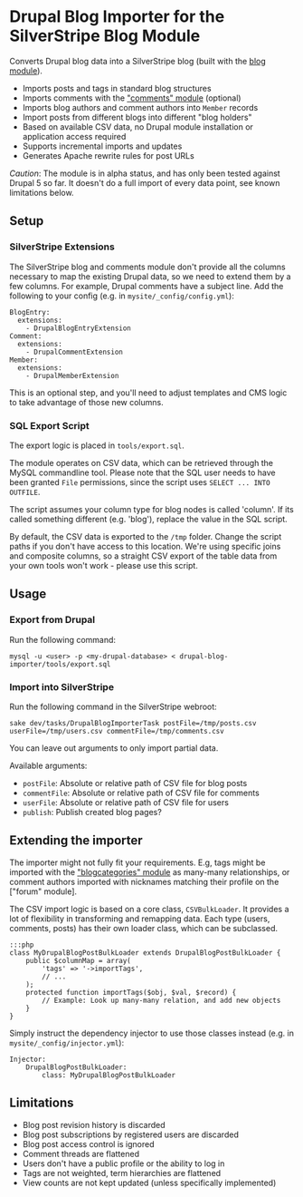 # Drupal Blog Importer for the SilverStripe Blog Module

Converts Drupal blog data into a SilverStripe blog (built with the 
[blog module](https://github.com/silverstripe/silverstripe-blog)).

 * Imports posts and tags in standard blog structures 
 * Imports comments with the ["comments" module](https://github.com/silverstripe/silverstripe-comments) (optional)
 * Imports blog authors and comment authors into `Member` records
 * Import posts from different blogs into different "blog holders"
 * Based on available CSV data, no Drupal module installation or application access required
 * Supports incremental imports and updates
 * Generates Apache rewrite rules for post URLs

*Caution*: The module is in alpha status, and has only been tested against Drupal 5 so far.
It doesn't do a full import of every data point, see known limitations below.

## Setup

### SilverStripe Extensions

The SilverStripe blog and comments module don't provide all the columns necessary
to map the existing Drupal data, so we need to extend them by a few columns.
For example, Drupal comments have a subject line.
Add the following to your config (e.g. in `mysite/_config/config.yml`):

	BlogEntry:
	  extensions:
	    - DrupalBlogEntryExtension
	Comment:
	  extensions:
	    - DrupalCommentExtension
	Member:
	  extensions:
	    - DrupalMemberExtension

This is an optional step, and you'll need to adjust templates
and CMS logic to take advantage of those new columns.

### SQL Export Script

The export logic is placed in `tools/export.sql`.

The module operates on CSV data, which can be retrieved through the MySQL 
commandline tool. Please note that the SQL user needs to have been granted
`File` permissions, since the script uses `SELECT ... INTO OUTFILE`.

The script assumes your column type for blog nodes is called 'column'.
If its called something different (e.g. 'blog'), replace the value in the SQL script.

By default, the CSV data is exported to the `/tmp` folder. Change
the script paths if you don't have access to this location.
We're using specific joins and composite columns, so a straight CSV
export of the table data from your own tools won't work - please use this script.

## Usage

### Export from Drupal

Run the following command:

	mysql -u <user> -p <my-drupal-database> < drupal-blog-importer/tools/export.sql

### Import into SilverStripe

Run the following command in the SilverStripe webroot:

	sake dev/tasks/DrupalBlogImporterTask postFile=/tmp/posts.csv userFile=/tmp/users.csv commentFile=/tmp/comments.csv 

You can leave out arguments to only import partial data.

Available arguments:

 * `postFile`: Absolute or relative path of CSV file for blog posts
 * `commentFile`: Absolute or relative path of CSV file for comments
 * `userFile`: Absolute or relative path of CSV file for users
 * `publish`: Publish created blog pages?

## Extending the importer

The importer might not fully fit your requirements.
E.g, tags might be imported with the ["blogcategories" module]()
as many-many relationships, or comment authors imported with nicknames
matching their profile on the ["forum" module].

The CSV import logic is based on a core class, `CSVBulkLoader`.
It provides a lot of flexibility in transforming and remapping data.
Each type (users, comments, posts) has their own loader class, which can be subclassed.

	:::php
	class MyDrupalBlogPostBulkLoader extends DrupalBlogPostBulkLoader {
		public $columnMap = array(
			'tags' => '->importTags',
			// ...
		);
		protected function importTags($obj, $val, $record) {
			// Example: Look up many-many relation, and add new objects
		}
	}

Simply instruct the dependency injector to use those classes instead
(e.g. in `mysite/_config/injector.yml`):

	Injector:
		DrupalBlogPostBulkLoader:
			class: MyDrupalBlogPostBulkLoader


## Limitations

 * Blog post revision history is discarded
 * Blog post subscriptions by registered users are discarded
 * Blog post access control is ignored
 * Comment threads are flattened
 * Users don't have a public profile or the ability to log in
 * Tags are not weighted, term hierarchies are flattened
 * View counts are not kept updated (unless specifically implemented)